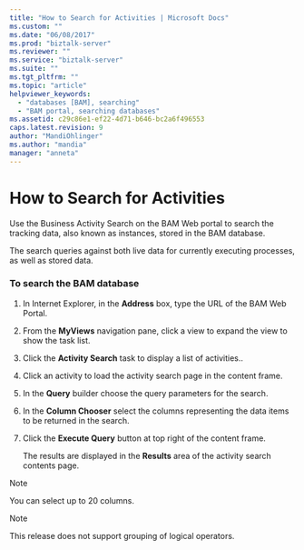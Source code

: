 ```yaml
---
title: "How to Search for Activities | Microsoft Docs"
ms.custom: ""
ms.date: "06/08/2017"
ms.prod: "biztalk-server"
ms.reviewer: ""
ms.service: "biztalk-server"
ms.suite: ""
ms.tgt_pltfrm: ""
ms.topic: "article"
helpviewer_keywords: 
  - "databases [BAM], searching"
  - "BAM portal, searching databases"
ms.assetid: c29c86e1-ef22-4d71-b646-bc2a6f496553
caps.latest.revision: 9
author: "MandiOhlinger"
ms.author: "mandia"
manager: "anneta"
---
```

# How to Search for Activities
Use the Business Activity Search on the BAM Web portal to search the tracking data, also known as instances, stored in the BAM database.  
  
 The search queries against both live data for currently executing processes, as well as stored data.  
  
### To search the BAM database  
  
1.  In Internet Explorer, in the **Address** box, type the URL of the BAM Web Portal.  
  
2.  From the **MyViews** navigation pane, click a view to expand the view to show the task list.  
  
3.  Click the **Activity Search** task to display a list of activities..  
  
4.  Click an activity to load the activity search page in the content frame.  
  
5.  In the **Query** builder choose the query parameters for the search.  
  
6.  In the **Column Chooser** select the columns representing the data items to be returned in the search.  
  
7.  Click the **Execute Query** button at top right of the content frame.  
  
     The results are displayed in the **Results** area of the activity search contents page.  
  
> [!NOTE]
>  You can select up to 20 columns.  
  
> [!NOTE]
>  This release does not support grouping of logical operators.
